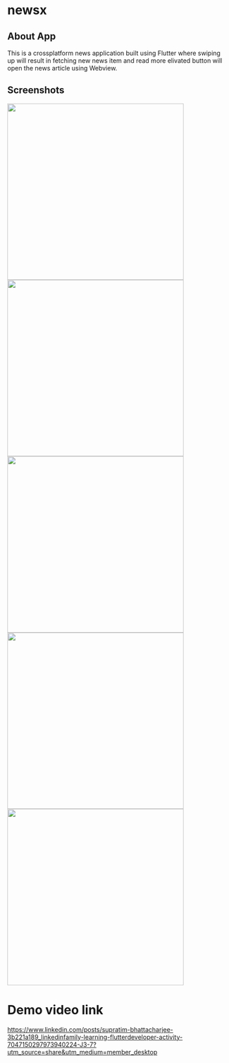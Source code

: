 # newsx

## About App
This is a crossplatform news application built using Flutter where swiping up will result in fetching new news item and read more elivated button will open the news article using Webview.

## Screenshots
<img src="https://user-images.githubusercontent.com/52972176/228810033-b1971d7d-2742-483f-851e-9421f0b35ccc.jpg" width="400">
<img src="https://user-images.githubusercontent.com/52972176/228810071-ddab58d9-efc2-4bb7-a434-8b1b7af70e04.jpg" width="400">
<img src="https://user-images.githubusercontent.com/52972176/228810098-d9b84dd2-bac3-4035-83de-2db7174b39b8.jpg" width="400">
<img src="https://user-images.githubusercontent.com/52972176/228810118-4a261d8b-a906-48bd-a63a-f1abf3c23b09.jpg" width="400">
<img src="https://user-images.githubusercontent.com/52972176/228812406-542679a1-84c9-41f3-b748-85d7caa7b23c.jpg" width="400">

# Demo video link
https://www.linkedin.com/posts/supratim-bhattacharjee-3b221a189_linkedinfamily-learning-flutterdeveloper-activity-7047150297973940224-J3-7?utm_source=share&utm_medium=member_desktop
